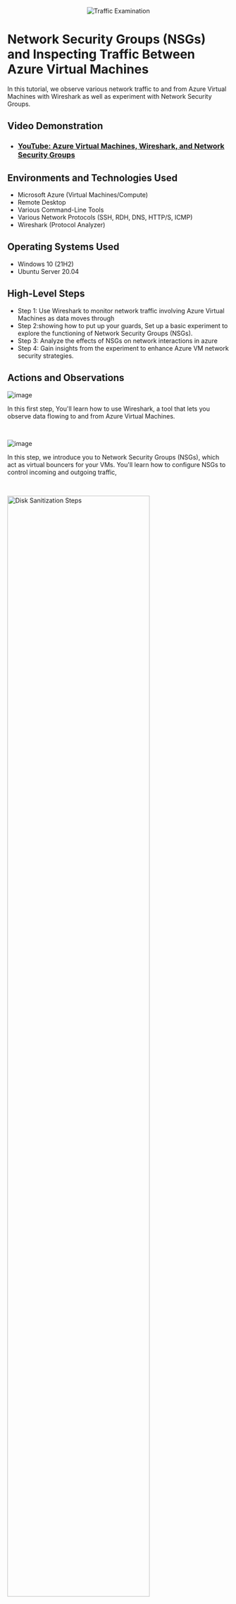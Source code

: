<p align="center">
<img src="https://i.imgur.com/Ua7udoS.png" alt="Traffic Examination"/>
</p>

<h1>Network Security Groups (NSGs) and Inspecting Traffic Between Azure Virtual Machines</h1>
In this tutorial, we observe various network traffic to and from Azure Virtual Machines with Wireshark as well as experiment with Network Security Groups. <br />


<h2>Video Demonstration</h2>

- ### [YouTube: Azure Virtual Machines, Wireshark, and Network Security Groups](https://www.youtube.com)

<h2>Environments and Technologies Used</h2>

- Microsoft Azure (Virtual Machines/Compute)
- Remote Desktop
- Various Command-Line Tools
- Various Network Protocols (SSH, RDH, DNS, HTTP/S, ICMP)
- Wireshark (Protocol Analyzer)

<h2>Operating Systems Used </h2>

- Windows 10 (21H2)
- Ubuntu Server 20.04

<h2>High-Level Steps</h2>

- Step 1: Use Wireshark to monitor network traffic involving Azure Virtual Machines as data moves through 
- Step 2:showing how to put up your guards,  Set up a basic experiment to explore the functioning of Network Security Groups (NSGs).
- Step 3: Analyze the effects of NSGs on network interactions in azure
- Step 4: Gain insights from the experiment to enhance Azure VM network security strategies.

<h2>Actions and Observations</h2>

![image](https://github.com/Vilmont242/Network-Security-Groups-NSGs-and-Inspecting-Network-Protocols/assets/141773682/dc478cd8-39d1-4b7b-b74a-9a48d66b31b8)
</p>
</p>

</p>
<p>
In this first step, You'll learn how to use Wireshark, a  tool that lets you observe data flowing to and from Azure Virtual Machines. 
</p>
<br />

![image](https://github.com/Vilmont242/Network-Security-Groups-NSGs-and-Inspecting-Network-Protocols/assets/141773682/bfdf14e7-1524-4473-99ec-e917150fb3dd)

</p>
<p>
 In this step, we introduce you to Network Security Groups (NSGs), which act as virtual bouncers for your VMs. You'll learn how to configure NSGs to control incoming and outgoing traffic,
</p>
<br />

<p>
<img src="https://i.imgur.com/DJmEXEB.png" height="80%" width="80%" alt="Disk Sanitization Steps"/>
</p>
<p>
now we use practical experiments using NSGs to shape and manage network traffic, and we see how NSGs can be tailored to meet specific security and networking requirements
</p>
<br /># Network-Security-Groups-NSGs-and-Inspecting-Network-Protocols
